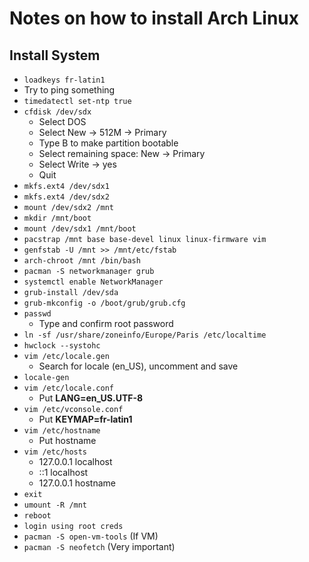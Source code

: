 # Notes on how to install Arch Linux

## Install System

* `loadkeys fr-latin1`
* Try to ping something
* `timedatectl set-ntp true`
* `cfdisk /dev/sdx`
  * Select DOS
  * Select New -> 512M -> Primary
  * Type B to make partition bootable
  * Select remaining space: New -> Primary
  * Select Write -> yes
  * Quit
* `mkfs.ext4 /dev/sdx1`
* `mkfs.ext4 /dev/sdx2`
* `mount /dev/sdx2 /mnt`
* `mkdir /mnt/boot`
* `mount /dev/sdx1 /mnt/boot`
* `pacstrap /mnt base base-devel linux linux-firmware vim`
* `genfstab -U /mnt >> /mnt/etc/fstab`
* `arch-chroot /mnt /bin/bash`
* `pacman -S networkmanager grub`
* `systemctl enable NetworkManager`
* `grub-install /dev/sda`
* `grub-mkconfig -o /boot/grub/grub.cfg`
* `passwd`
  * Type and confirm root password
* `ln -sf /usr/share/zoneinfo/Europe/Paris /etc/localtime`
* `hwclock --systohc`
* `vim /etc/locale.gen`
  * Search for locale (en_US), uncomment and save
* `locale-gen`
* `vim /etc/locale.conf`
  * Put **LANG=en_US.UTF-8**
* `vim /etc/vconsole.conf`
  * Put **KEYMAP=fr-latin1**
* `vim /etc/hostname`
  * Put hostname
* `vim /etc/hosts`
  * 127.0.0.1     localhost
  * ::1           localhost
  * 127.0.0.1     hostname
* `exit`
* `umount -R /mnt`
* `reboot`
* `login using root creds`
* `pacman -S open-vm-tools` (If VM)
* `pacman -S neofetch` (Very important)
